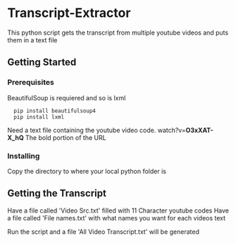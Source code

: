 # Transcript-Extractor

This python script gets the transcript from multiple youtube videos and puts them in a text file

## Getting Started

### Prerequisites

BeautifulSoup is requiered and so is lxml

```
  pip install beautifulsoup4
  pip install lxml
```

Need a text file containing the youtube video code.
watch?v=**O3xXAT-X_hQ**
The bold portion of the URL


### Installing

Copy the directory to where your local python folder is

## Getting the Transcript

Have a file called 'Video Src.txt' filled with 11 Character youtube codes
Have a file called 'File names.txt' with what names you want for each videos text

Run the script and a file 'All Video Transcript.txt' will be generated


